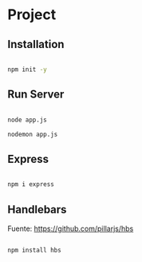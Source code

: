 # Project


## Installation

```sh

npm init -y

```


## Run Server

```sh

node app.js

nodemon app.js

```




## Express

```sh

npm i express

```





## Handlebars

Fuente: https://github.com/pillarjs/hbs

```sh

npm install hbs

```



